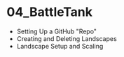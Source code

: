 # 04_BattleTank

* Setting Up a GitHub "Repo"
* Creating and Deleting Landscapes
* Landscape Setup and Scaling
